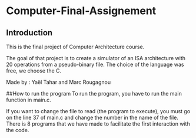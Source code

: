 # Computer-Final-Assignement

## Introduction
This is the final project of Computer Architecture course.

The goal of that project is to create a simulator of an ISA architecture with 20 operations from a pseudo-binary file. The choice of the language was free, we choose the C.

Made by : Yaël Tahar and Marc Rougagnou

##How to run the program
To run the program, you have to run the main function in main.c.

If you want to change the file to read (the program to execute), you must go on the line 37 of main.c and change the number in the name of the file. There is 8 programs that we have made to facilitate the first interaction with the code.


